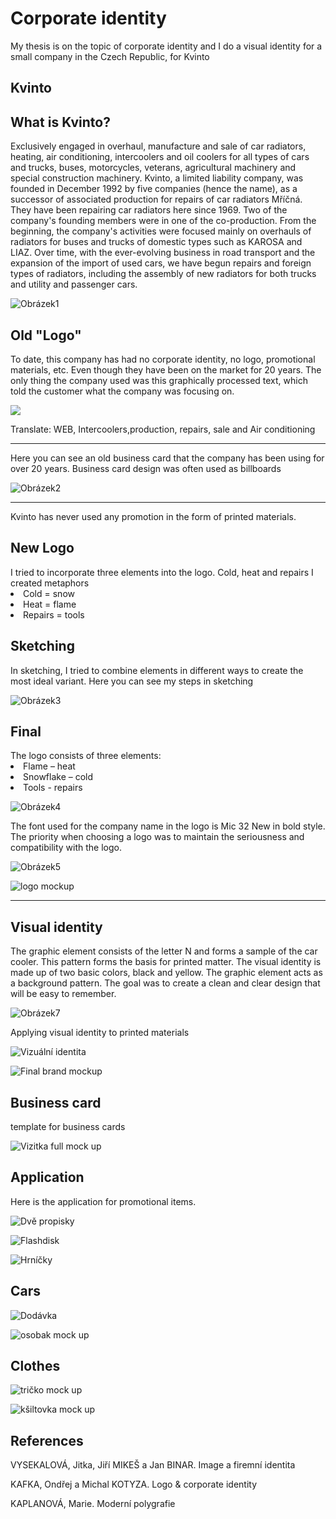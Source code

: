 <h1>Corporate identity</h1>
 My thesis is on the topic of corporate identity and I do a visual identity for a small company in the Czech Republic, for Kvinto
 <h2>Kvinto</h2>


<h2>What is Kvinto?</h2>
Exclusively engaged in overhaul, manufacture and sale of car radiators, heating, air conditioning, intercoolers and oil coolers for all types of cars and trucks, buses, motorcycles, veterans, agricultural machinery and special construction machinery. Kvinto, a limited liability company, was founded in December 1992 by five companies (hence the name), as a successor of associated production for repairs of car radiators Mříčná. They have been repairing car radiators here since 1969. Two of the company's founding members were in one of the co-production. From the beginning, the company's activities were focused mainly on overhauls of radiators for buses and trucks of domestic types such as KAROSA and LIAZ. Over time, with the ever-evolving business in road transport and the expansion of the import of used cars, we have begun repairs and foreign types of radiators, including the assembly of new radiators for both trucks and utility and passenger cars.



![Obrázek1](https://user-images.githubusercontent.com/73166204/110447805-e04ab280-80c0-11eb-917f-112ac82a5ccc.png)


<h2>Old "Logo"</h2>
To date, this company has had no corporate identity, no logo, promotional materials, etc.
Even though they have been on the market for 20 years. The only thing the company used was this graphically processed text, which told the customer what the company was focusing on.

![](https://user-images.githubusercontent.com/73166204/110362754-f6fdf480-8041-11eb-9af2-39dafd5476b9.png)

Translate: WEB, Intercoolers,production, repairs, sale and Air conditioning

______________________________________________________________________________
Here you can see an old business card that the company has been using for over 20 years. Business card design was often used as billboards

![Obrázek2](https://user-images.githubusercontent.com/73166204/110364245-d20a8100-8043-11eb-8628-79aa25270a97.jpg)

______________________________________________________________________________
Kvinto has never used any promotion in the form of printed materials.

<h2>New Logo</h2>
I tried to incorporate three elements into the logo. Cold, heat and repairs
I created metaphors
<li>Cold = snow</li>
<li>Heat = flame</li>
<li>Repairs = tools</li>

<h2>Sketching</h2>
In sketching, I tried to combine elements in different ways to create the most ideal variant. 
Here you can see my steps in sketching

![Obrázek3](https://user-images.githubusercontent.com/73166204/110373611-f704f100-804f-11eb-881c-f88b465f63dd.png)

<h2>Final</h2>
The logo consists of three elements:
<li>Flame – heat</li>
<li>Snowflake – cold</li>
<li>Tools - repairs</li>

![Obrázek4](https://user-images.githubusercontent.com/73166204/110373794-30d5f780-8050-11eb-91c3-0a45b607399c.png)

The font used for the company name in the logo is Mic 32 New in bold style. The priority when choosing a logo was to maintain the seriousness and compatibility with the logo.

![Obrázek5](https://user-images.githubusercontent.com/73166204/110374182-a6da5e80-8050-11eb-9e68-3e1a526bd6ad.png)

![logo mockup](https://user-images.githubusercontent.com/73166204/110374408-f1f47180-8050-11eb-9af0-c8defc59a501.jpg)
___________________________________________________
<h2>Visual identity</h2>
 
 The graphic element consists of the letter N and forms a sample of the car cooler. This pattern forms the basis for printed matter. The visual identity is made up of two basic colors, black and yellow. The graphic element acts as a background pattern. The goal was to create a clean and clear design that will be easy to remember. 
 

![Obrázek7](https://user-images.githubusercontent.com/73166204/110374636-2ff19580-8051-11eb-96b0-8f6b3cbcdf0a.png)

Applying visual identity to printed materials

![Vizuální identita](https://user-images.githubusercontent.com/73166204/110374890-852da700-8051-11eb-861c-b1771239801a.jpg)



![Final brand mockup](https://user-images.githubusercontent.com/73166204/110376891-09812980-8054-11eb-946b-29275f43075f.jpg)


 <h2>Business card</h2>
 template for business cards
 
 ![Vizitka full mock up](https://user-images.githubusercontent.com/73166204/110376435-78aa4e00-8053-11eb-8bf3-95550c0df88f.jpg)


<h2>Application</h2>
Here is the application for promotional items.

![Dvě propisky](https://user-images.githubusercontent.com/73166204/110375755-aba01200-8052-11eb-9a86-067b2a44952d.jpg)

![Flashdisk](https://user-images.githubusercontent.com/73166204/110375817-bce91e80-8052-11eb-80a0-a07e5bda018b.png)

![Hrníčky](https://user-images.githubusercontent.com/73166204/110376086-10f40300-8053-11eb-8e5f-d8f4cf5ba424.jpg)

 <h2>Cars</h2>

![Dodávka](https://user-images.githubusercontent.com/73166204/110376137-20734c00-8053-11eb-8527-69462b326ac9.png)

![osobak mock up](https://user-images.githubusercontent.com/73166204/110376200-31bc5880-8053-11eb-8228-259f464d3968.png)

 <h2>Clothes</h2>

![tričko mock up](https://user-images.githubusercontent.com/73166204/110376236-3bde5700-8053-11eb-8750-8acf283c588e.png)

![kšiltovka mock up](https://user-images.githubusercontent.com/73166204/110376269-4862af80-8053-11eb-94a0-677557259f02.jpg)

<h2>References</h2>
<p>VYSEKALOVÁ, Jitka, Jiří MIKEŠ a Jan BINAR. Image a firemní identita</p>
<p>KAFKA, Ondřej a Michal KOTYZA. Logo & corporate identity</p>
<p>KAPLANOVÁ, Marie. Moderní polygrafie</p>





